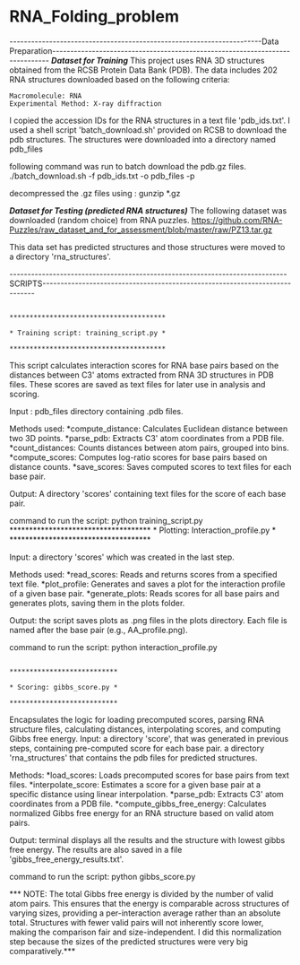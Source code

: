 # RNA_Folding_problem
----------------------------------------------------------------------Data Preparation-----------------------------------------------------------------------------
***Dataset for Training***
This project uses RNA 3D structures obtained from the RCSB Protein Data Bank (PDB). The data includes 202 RNA structures downloaded based on the following criteria:

    Macromolecule: RNA
    Experimental Method: X-ray diffraction

I copied the accession IDs for the RNA structures in a text file 'pdb_ids.txt'. I used a shell script 'batch_download.sh' provided on RCSB to download the pdb structures. The structures were downloaded into a directory named pdb_files

following command was run to batch download the pdb.gz files.
./batch_download.sh -f pdb_ids.txt -o pdb_files -p

decompressed the .gz files using :
gunzip *.gz

***Dataset for Testing (predicted RNA structures)***
The following dataset was downloaded (random choice) from RNA puzzles. 
https://github.com/RNA-Puzzles/raw_dataset_and_for_assessment/blob/master/raw/PZ13.tar.gz

This data set has predicted structures and those structures were moved to a directory 'rna_structures'.

-----------------------------------------------------------------------------SCRIPTS----------------------------------------------------------------------------


							                                                  	***************************************
						                                                  		* Training script: training_script.py *
						                                                  		***************************************
								
This script calculates interaction scores for RNA base pairs based on the distances between C3' atoms extracted from RNA 3D structures in PDB files. These scores are saved as text files for later use in analysis and scoring.

Input : pdb_files directory containing .pdb files.

Methods used:
*compute_distance: Calculates Euclidean distance between two 3D points.
*parse_pdb: Extracts C3' atom coordinates from a PDB file.
*count_distances: Counts distances between atom pairs, grouped into bins.
*compute_scores: Computes log-ratio scores for base pairs based on distance counts.
*save_scores: Saves computed scores to text files for each base pair.

Output:
A directory 'scores' containing text files for the score of each base pair.

command to run the script: python training_script.py
					                                                			************************************
				                                                				* Plotting: Interaction_profile.py *
					                                                			************************************

Input: a directory 'scores' which was created in the last step.

Methods used:
*read_scores: Reads and returns scores from a specified text file.
*plot_profile: Generates and saves a plot for the interaction profile of a given base pair.
*generate_plots: Reads scores for all base pairs and generates plots, saving them in the plots folder.

Output: the script saves plots as .png files in the plots directory. Each file is named after the base pair (e.g., AA_profile.png).

command to run the script: python interaction_profile.py

							                                                        	***************************
					                                                        			* Scoring: gibbs_score.py *
						                                                        		***************************
								

Encapsulates the logic for loading precomputed scores, parsing RNA structure files, calculating distances, interpolating scores, and computing Gibbs free energy.
Input: a directory 'score', that was generated in previous steps, containing pre-computed score for each base pair.
	a directory 'rna_structures' that contains the pdb files for predicted structures.

Methods:
*load_scores: Loads precomputed scores for base pairs from text files.
*interpolate_score: Estimates a score for a given base pair at a specific distance using linear interpolation.
*parse_pdb: Extracts C3' atom coordinates from a PDB file.
*compute_gibbs_free_energy: Calculates normalized Gibbs free energy for an RNA structure based on valid atom pairs.

Output:
terminal displays all the results and the structure with lowest gibbs free energy. The results are also saved in a file 'gibbs_free_energy_results.txt'.

command to run the script: python gibbs_score.py

*** NOTE: The total Gibbs free energy is divided by the number of valid atom pairs. This ensures that the energy is comparable across structures of varying sizes, providing a per-interaction average rather than an absolute total. Structures with fewer valid pairs will not inherently score lower, making the comparison fair and size-independent. I did this normalization step because the sizes of the predicted structures were very big comparatively.***
